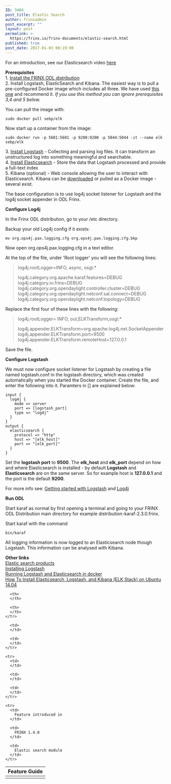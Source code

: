 ```yaml
---
ID: 3404
post_title: Elastic Search
author: frinxadmin
post_excerpt: ""
layout: post
permalink: >
  https://frinx.io/frinx-documents/elastic-search.html
published: true
post_date: 2017-01-03 08:19:00
---
```

For an introduction, see our Elasticsearch video [here][1]

**Prerequisites**  
1\. [Install the FRINX ODL distribution][2]  
2\. Install Logstash, ElasticSearch and Kibana. The easiest way is to pull a pre-configured Docker image which includes all three. We have used [this one][3] and recommend it. *If you use this method you can ignore prerequisites 3,4 and 5 below.*

You can pull the image with:

    sudo docker pull sebp/elk
    

Now start up a container from the image:

    sudo docker run -p 5601:5601 -p 9200:9200 -p 5044:5044 -it --name elk sebp/elk
    

3\. [Install Logstash][4] - Collecting and parsing log files. It can transform an unstructured log into something meaningful and searchable.  
4\. [Install Elasticsearch][5] - Store the data that Logstash processed and provide a full-text index  
5\. Kibana (optional) - Web console allowing the user to interact with Elasticsearch. Kibana can be [downloaded][6] or pulled as a Docker image - several exist.

The base configuration is to use log4j socket listener for Logstash and the log4j socket appender in ODL Frinx.

**Configure Log4j**

In the Frinx ODL distribution, go to your /etc directory.

Backup your old Log4j config if it exists:

    mv org.ops4j.pax.logging.cfg org.ops4j.pax.logging.cfg.bkp
    

Now open org.ops4j.pax.logging.cfg in a text editor.

At the top of the file, under 'Root logger' you will see the following lines:

> log4j.rootLogger=INFO, async, osgi:*
> 
> log4j.category.org.apache.karaf.features=DEBUG log4j.category.io.frinx=DEBUG log4j.category.org.opendaylight.controller.cluster=DEBUG log4j.category.org.opendaylight.netconf.sal.connect=DEBUG log4j.category.org.opendaylight.netconf.topology=DEBUG

Replace the first four of these lines with the following:

> log4j.rootLogger= INFO, out,ELKTransform,osgi:*
> 
> log4j.appender.ELKTransform=org.apache.log4j.net.SocketAppender log4j.appender.ELKTransform.port=9500 log4j.appender.ELKTransform.remoteHost=127.0.0.1

Save the file.

**Configure Logstash**

We must now configure socket listener for Logstash by creating a file named logstash.conf in the logstash directory, which was created automatically when you started the Docker container. Create the file, and enter the following into it. Paramters in [] are explained below:

    input {
      log4j {
        mode => server
        port => [logstash_port]
        type => "log4j"
      }
    }
    output {
      elasticsearch {
        protocol => "http"
        host => "[elk_host]"
        port => "[elk_port]"
      }
    }
    

Set the **logstash port** to **9500**. The **elk_host** and **elk_port** depend on how and where Elasticsearch is installed - by default **Logstash** and **Elasticsearch** are on the same server. So for example host is **127\.0.0.1** and the port is the default **9200**.

For more info see: [Getting started with Logstash][7] and [Log4j][8]

**Run ODL**

Start karaf as normal by first opening a terminal and going to your FRINX ODL Distribution main directory for example distribution-karaf-2.3.0.frinx.

Start karaf with the command

    bin/karaf
    

All logging information is now logged to an Elasticsearch node though Logstash. This information can be analysed with Kibana.

**Other links**  
[Elastic search products][9]  
[Installing Logstash][10]  
[Running Logstash and Elasticsearch in docker][11]  
[How To Install Elasticsearch, Logstash, and Kibana (ELK Stack) on Ubuntu 14.04][12]

<table>
  <thead>
    <tr>
      <th>
        Feature Guide
      </th>
      
      <th>
      </th>
      
      <th>
      </th>
    </tr>
  </thead>
  
  <tbody>
    <tr>
      <td>
      </td>
      
      <td>
      </td>
      
      <td>
      </td>
    </tr>
    
    <tr>
      <td>
      </td>
      
      <td>
      </td>
      
      <td>
      </td>
    </tr>
    
    <tr>
      <td>
        Feature introduced in
      </td>
      
      <td>
        FRINX 1.4.0
      </td>
      
      <td>
        Elastic search module
      </td>
    </tr>
  </tbody>
</table>

 [1]: https://youtu.be/_nIIiZSh0Qs
 [2]: https://frinx.io//downloads/ "FRINX distribution"
 [3]: http://elk-docker.readthedocs.io/#elasticsearch-logstash-kibana-elk-docker-image-documentation
 [4]: https://www.elastic.co/guide/en/logstash/current/installing-logstash.html
 [5]: https://www.elastic.co/downloads/elasticsearch
 [6]: https://www.elastic.co/downloads/kibana
 [7]: https://www.elastic.co/guide/en/logstash/current/getting-started-with-logstash.html "Getting started with Logstash"
 [8]: https://www.elastic.co/guide/en/logstash/current/plugins-inputs-log4j.html "Log4j"
 [9]: https://www.elastic.co/products "Elastic search products"
 [10]: https://www.elastic.co/guide/en/logstash/current/installing-logstash.html "Installing Logstash"
 [11]: https://www.elastic.co/guide/en/logstash/current/docker.html "Running Logstash and Elastic Search in Docker"
 [12]: https://www.digitalocean.com/community/tutorials/how-to-install-elasticsearch-logstash-and-kibana-elk-stack-on-ubuntu-14-04 "How To Install Elasticsearch, Logstash, and Kibana (ELK Stack) on Ubuntu 14.04"